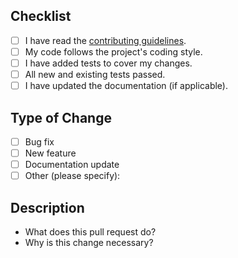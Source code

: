 ## Checklist
<!-- Please check the following items: -->
- [ ] I have read the [contributing guidelines](link-to-contributing-guidelines).
- [ ] My code follows the project's coding style.
- [ ] I have added tests to cover my changes.
- [ ] All new and existing tests passed.
- [ ] I have updated the documentation (if applicable).

## Type of Change
<!-- Please select one or more of the following: -->
- [ ] Bug fix
- [ ] New feature
- [ ] Documentation update
- [ ] Other (please specify):

## Description
<!-- Please include a summary of the changes and the motivation behind them. -->
- What does this pull request do?
- Why is this change necessary?
